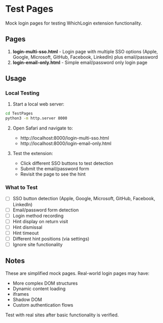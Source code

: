 # Test Pages

Mock login pages for testing WhichLogin extension functionality.

## Pages

1. **login-multi-sso.html** - Login page with multiple SSO options (Apple, Google, Microsoft, GitHub, Facebook, LinkedIn) plus email/password
2. **login-email-only.html** - Simple email/password only login page

## Usage

### Local Testing

1. Start a local web server:
```bash
cd TestPages
python3 -m http.server 8000
```

2. Open Safari and navigate to:
   - http://localhost:8000/login-multi-sso.html
   - http://localhost:8000/login-email-only.html

3. Test the extension:
   - Click different SSO buttons to test detection
   - Submit the email/password form
   - Revisit the page to see the hint

### What to Test

- [ ] SSO button detection (Apple, Google, Microsoft, GitHub, Facebook, LinkedIn)
- [ ] Email/password form detection
- [ ] Login method recording
- [ ] Hint display on return visit
- [ ] Hint dismissal
- [ ] Hint timeout
- [ ] Different hint positions (via settings)
- [ ] Ignore site functionality

## Notes

These are simplified mock pages. Real-world login pages may have:
- More complex DOM structures
- Dynamic content loading
- iframes
- Shadow DOM
- Custom authentication flows

Test with real sites after basic functionality is verified.
